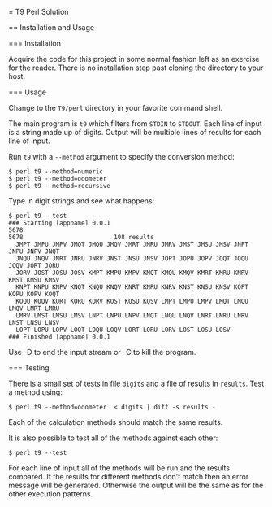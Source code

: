 = T9 Perl Solution

== Installation and Usage

=== Installation

Acquire the code for this project in some normal fashion left as an exercise
for the reader.
There is no installation step past cloning the directory to your host.

=== Usage

Change to the `T9/perl` directory in your favorite command shell.

The main program is `t9` which filters from `STDIN` to `STDOUT`.
Each line of input is a string made up of digits.
Output will be multiple lines of results for each line of input.

Run `t9` with a `--method` argument to specify the conversion method:

    $ perl t9 --method=numeric
    $ perl t9 --method=odometer
    $ perl t9 --method=recursive

Type in digit strings and see what happens:

    $ perl t9 --test
    ### Starting [appname] 0.0.1
    5678
    5678                         108 results
      JMPT JMPU JMPV JMQT JMQU JMQV JMRT JMRU JMRV JMST JMSU JMSV JNPT JNPU JNPV JNQT
      JNQU JNQV JNRT JNRU JNRV JNST JNSU JNSV JOPT JOPU JOPV JOQT JOQU JOQV JORT JORU
      JORV JOST JOSU JOSV KMPT KMPU KMPV KMQT KMQU KMQV KMRT KMRU KMRV KMST KMSU KMSV
      KNPT KNPU KNPV KNQT KNQU KNQV KNRT KNRU KNRV KNST KNSU KNSV KOPT KOPU KOPV KOQT
      KOQU KOQV KORT KORU KORV KOST KOSU KOSV LMPT LMPU LMPV LMQT LMQU LMQV LMRT LMRU
      LMRV LMST LMSU LMSV LNPT LNPU LNPV LNQT LNQU LNQV LNRT LNRU LNRV LNST LNSU LNSV
      LOPT LOPU LOPV LOQT LOQU LOQV LORT LORU LORV LOST LOSU LOSV
    ### Finished [appname] 0.0.1

Use <ctrl>-D to end the input stream or <ctrl>-C to kill the program.

=== Testing

There is a small set of tests in file `digits` and a file of results in `results`.
Test a method using:

    $ perl t9 --method=odometer  < digits | diff -s results -

Each of the calculation methods should match the same results.

It is also possible to test all of the methods against each other:

    $ perl t9 --test

For each line of input all of the methods will be run and the results compared.
If the results for different methods don't match then an error message will be generated.
Otherwise the output will be the same as for the other execution patterns.
